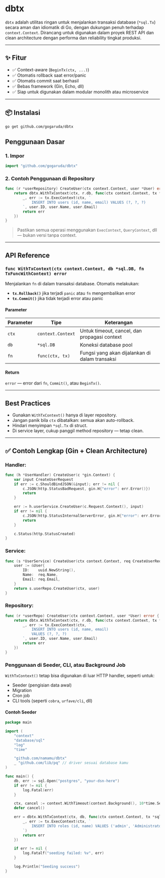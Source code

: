 # dbtx

`dbtx` adalah utilitas ringan untuk menjalankan transaksi database (`*sql.Tx`) secara aman dan idiomatik di Go, dengan dukungan penuh terhadap `context.Context`. Dirancang untuk digunakan dalam proyek REST API dan clean architecture dengan performa dan reliability tingkat produksi.

---

## ✨ Fitur

- ✅ Context-aware (`BeginTx(ctx, ...)`)
- ✅ Otomatis rollback saat error/panic
- ✅ Otomatis commit saat berhasil
- ✅ Bebas framework (Gin, Echo, dll)
- ✅ Siap untuk digunakan dalam modular monolith atau microservice

---

## 📦 Instalasi

```bash
go get github.com/gogaruda/dbtx
```

## Penggunaan Dasar

### 1. Impor

```go
import "github.com/gogaruda/dbtx"
```

### 2. Contoh Penggunaan di Repository

```go
func (r *userRepository) CreateUser(ctx context.Context, user *User) error {
    return dbtx.WithTxContext(ctx, r.db, func(ctx context.Context, tx *sql.Tx) error {
        _, err := tx.ExecContext(ctx, `
            INSERT INTO users (id, name, email) VALUES (?, ?, ?)
        `, user.ID, user.Name, user.Email)
        return err
    })
}
```

> Pastikan semua operasi menggunakan `ExecContext`, `QueryContext`, dll — bukan versi tanpa context.

---

## API Reference

### `func WithTxContext(ctx context.Context, db *sql.DB, fn TxFuncWithContext) error`

Menjalankan `fn` di dalam transaksi database. Otomatis melakukan:

* **`tx.Rollback()`** jika terjadi `panic` atau `fn` mengembalikan error
* **`tx.Commit()`** jika tidak terjadi error atau panic

#### Parameter

| Parameter | Tipe              | Keterangan                                     |
| --------- | ----------------- | ---------------------------------------------- |
| `ctx`     | `context.Context` | Untuk timeout, cancel, dan propagasi context   |
| `db`      | `*sql.DB`         | Koneksi database pool                          |
| `fn`      | `func(ctx, tx)`   | Fungsi yang akan dijalankan di dalam transaksi |

#### Return

`error` — error dari `fn`, `Commit()`, atau `BeginTx()`.

---

## Best Practices

* Gunakan `WithTxContext()` hanya di layer repository.
* Jangan panik bila `ctx` dibatalkan: semua akan auto-rollback.
* Hindari menyimpan `*sql.Tx` di struct.
* Di service layer, cukup panggil method repository — tetap clean.

---

## ✅ Contoh Lengkap (Gin + Clean Architecture)

### Handler:

```go
func (h *UserHandler) CreateUser(c *gin.Context) {
    var input CreateUserRequest
    if err := c.ShouldBindJSON(&input); err != nil {
        c.JSON(http.StatusBadRequest, gin.H{"error": err.Error()})
        return
    }

    err := h.userService.CreateUser(c.Request.Context(), input)
    if err != nil {
        c.JSON(http.StatusInternalServerError, gin.H{"error": err.Error()})
        return
    }

    c.Status(http.StatusCreated)
}
```

### Service:

```go
func (s *UserService) CreateUser(ctx context.Context, req CreateUserRequest) error {
    user := &User{
        ID:    uuid.NewString(),
        Name:  req.Name,
        Email: req.Email,
    }
    return s.userRepo.CreateUser(ctx, user)
}
```

### Repository:

```go
func (r *userRepo) CreateUser(ctx context.Context, user *User) error {
    return dbtx.WithTxContext(ctx, r.db, func(ctx context.Context, tx *sql.Tx) error {
        _, err := tx.ExecContext(ctx, `
            INSERT INTO users (id, name, email)
            VALUES (?, ?, ?)
        `, user.ID, user.Name, user.Email)
        return err
    })
}
```

### Penggunaan di Seeder, CLI, atau Background Job

`WithTxContext()` tetap bisa digunakan di luar HTTP handler, seperti untuk:

* Seeder (pengisian data awal)
* Migration
* Cron job
* CLI tools (seperti `cobra`, `urfave/cli`, dll)

#### Contoh Seeder

```go
package main

import (
    "context"
    "database/sql"
    "log"
    "time"

    "github.com/namamu/dbtx"
    _ "github.com/lib/pq" // driver sesuai database kamu
)

func main() {
    db, err := sql.Open("postgres", "your-dsn-here")
    if err != nil {
        log.Fatal(err)
    }

    ctx, cancel := context.WithTimeout(context.Background(), 10*time.Second)
    defer cancel()

    err = dbtx.WithTxContext(ctx, db, func(ctx context.Context, tx *sql.Tx) error {
        _, err := tx.ExecContext(ctx, `
            INSERT INTO roles (id, name) VALUES ('admin', 'Administrator')
        `)
        return err
    })

    if err != nil {
        log.Fatalf("seeding failed: %v", err)
    }

    log.Println("Seeding success")
}
```
